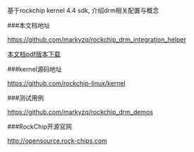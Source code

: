 
基于rockchip kernel 4.4 sdk, 介绍drm相关配置与概念

###本文档地址

https://github.com/markyzq/rockchip_drm_integration_helper

[本文档pdf版本下载](https://www.gitbook.com/download/pdf/book/markyzq/rockchip_drm_integration_helper?lang=zh)

###kernel源码地址

https://github.com/rockchip-linux/kernel

###测试用例

https://github.com/markyzq/rockchip_drm_demos

###RockChip开源官网

http://opensource.rock-chips.com
